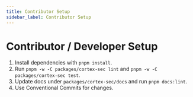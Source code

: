 ```yaml
---
title: Contributor Setup
sidebar_label: Contributor Setup
---
```


# Contributor / Developer Setup

1. Install dependencies with `pnpm install`.
2. Run `pnpm -w -C packages/cortex-sec lint` and `pnpm -w -C packages/cortex-sec test`.
3. Update docs under `packages/cortex-sec/docs` and run `pnpm docs:lint`.
4. Use Conventional Commits for changes.
